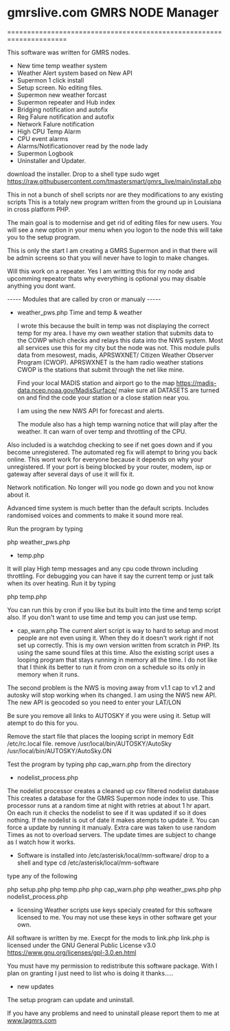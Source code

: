 # gmrslive.com GMRS NODE Manager

=====================================================================

This software was written for GMRS nodes.  

* New time temp weather system
* Weather Alert system based on New API
* Supermon 1 click install
* Setup screen. No editing files.
* Supermon new weather forcast 
* Supermon repeater and Hub index
* Bridging notification and autofix 
* Reg Falure notification and autofix
* Network Falure notification
* High CPU Temp Alarm
* CPU event alarms 
* Alarms/Notificationover read by the node lady
* Supermon Logbook
* Uninstaller and Updater.

download the installer.
Drop to a shell
type
sudo wget https://raw.githubusercontent.com/tmastersmart/gmrs_live/main/install.php

This in not a bunch of shell scripts nor are they modifications to any existing scripts
This is a totaly new program written from the ground up in Louisiana in cross platform PHP.

The main goal is to modernise and get rid of editing files for new users. You will see a new
option in your menu when you logon to the node this will take you to the setup program.

This is only the start I am creating a GMRS Supermon and in that there will be admin
screens so that you will never have to login to make changes.

Will this work on a repeater. Yes I am writting this for my node and upcomming repeator thats why
everything is optional you may disable anything you dont want.


----- Modules that are called by cron or manualy -----

* weather_pws.php Time and temp & weather

  I wrote this because the built in temp was not displaying the correct temp for
my area. I have my own weather station that submits data to the COWP which checks
and relays this data into the NWS system. Most all services use this for my city
but the node was not. This module pulls data from mesowest, madis, APRSWXNET/
Citizen Weather Observer Program (CWOP). APRSWXNET is the ham radio weather 
stations CWOP is the stations that submit through the net like mine.
 
  Find your local MADIS station and airport go to the map 
https://madis-data.ncep.noaa.gov/MadisSurface/  make sure all DATASETS are turned
on and find the code your station or a close station near you.

  
  I am using the new NWS API for forecast and alerts.  
  
  The module also has a high temp warning notice that will play after the weather. 
  It can warn of over temp and throttling of the CPU.

 Also included is a watchdog checking to see if net goes down and if you become unregistered.
 The automated reg fix will atempt to bring you back online. This wont work for everyone
 because it depends on why your unregistered. If your port is being blocked by your
 router, modem, isp or gateway after several days of use it will fix it.
 
 Network notification. No longer will you node go down and you not know about it.
 
 Advanced time system is much better than the default scripts. Includes randomised 
 voices and comments to make it sound more real.
 

Run the program by typing 

php weather_pws.php


* temp.php

 It will play High temp messages and any cpu code thrown including throttling.
For debugging you can have it say the current temp or
just talk when its over heating. Run it by typing 

php temp.php

You can run this by cron if you like but its built into the time and temp script also.
If you don't want to use time and temp you can just use temp.


* cap_warn.php
 The current alert script is way to hard to setup and most people are not even
using it. When they do it doesn't work right if not set up correctly. This is
my own version written from scratch in PHP. Its using the same sound files at
this time. Also the existing script uses a looping program that stays 
running in memory all the time. I do not like that I think its better to run 
it from cron on a schedule so its only in memory when it runs.

The second problem is the NWS is moving away from v1.1 cap to v1.2 and autosky will
stop working when its changed. I am using the NWS new API.
The new API is geocoded so you need to enter your LAT/LON


Be sure you remove all links to AUTOSKY if you were using it.
Setup will atempt to do this for you.

Remove the start file that places the looping script in memory 
Edit /etc/rc.local file.
remove
/usr/local/bin/AUTOSKY/AutoSky
/usr/local/bin/AUTOSKY/AutoSky.ON

Test the program by typing php cap_warn.php from the directory

* nodelist_process.php

The nodelist processor creates a cleaned up csv filtered nodelist database
This creates a database for the GMRS Supermon node index to use.
This processor runs at a random time at night with retries at about 1 hr apart.  
On each run it checks the nodelist to see if it was updated if so it does nothing.
If the nodelist is out of date it makes atempts to update it. 
You can force a update by running it manualy. Extra care was taken to use random 
Times as not to overload servers. The update times are subject to change as I watch how it works.



* Software is installed into /etc/asterisk/local/mm-software/
drop to a shell and type
cd /etc/asterisk/local/mm-software

type any of the following

php setup.php
php temp.php
php cap_warn.php
php weather_pws.php
php nodelist_process.php



* licensing
Weather scripts use keys specialy created for this software licensed to me.
You may not use these keys in other software get your own.

All software is written by me.
Execpt for the mods to link.php
link.php is licensed under the GNU General Public License v3.0
https://www.gnu.org/licenses/gpl-3.0.en.html

You must have my permission to redistribute this software package. 
With I plan on granting I just need to list who is doing it thanks..... 



 
* new updates

The setup program can update and uninstall.

If you have any problems and need to uninstall please report them to me at www.lagmrs.com




